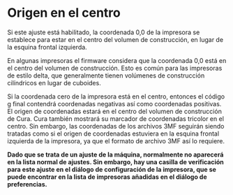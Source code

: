 Origen en el centro
====
Si este ajuste está habilitado, la coordenada 0,0 de la impresora se establece para estar en el centro del volumen de construcción, en lugar de la esquina frontal izquierda.

En algunas impresoras el firmware considera que la coordenada 0,0 está en el centro del volumen de construcción. Esto es común para las impresoras de estilo delta, que generalmente tienen volúmenes de construcción cilíndricos en lugar de cuboides.

Si la coordenada cero de la impresora está en el centro, entonces el código g final contendrá coordenadas negativas así como coordenadas positivas. El origen de coordenadas estará en el centro del volumen de construcción de Cura. Cura también mostrará su marcador de coordenadas tricolor en el centro. Sin embargo, las coordenadas de los archivos 3MF seguirán siendo tratadas como si el origen de coordenadas estuviera en la esquina frontal izquierda de la impresora, ya que el formato de archivo 3MF así lo requiere.

**Dado que se trata de un ajuste de la máquina, normalmente no aparecerá en la lista normal de ajustes. Sin embargo, hay una casilla de verificación para este ajuste en el diálogo de configuración de la impresora, que se puede encontrar en la lista de impresoras añadidas en el diálogo de preferencias.**